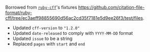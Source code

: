 Borrowed from [`ruby-cff`](https://github.com/citation-file-format/ruby-cff)'s fixtures https://github.com/citation-file-format/ruby-cff/tree/ec3aeff98855690d56ac2cd35f7181e5d9ee26f3/test/files.

- Updated `cff-version` to `"1.2.0"`
- Updated `date-released` to comply with `YYYY-MM-DD` format
- Updated `issue` to be a string
- Replaced `pages` with `start` and `end`
